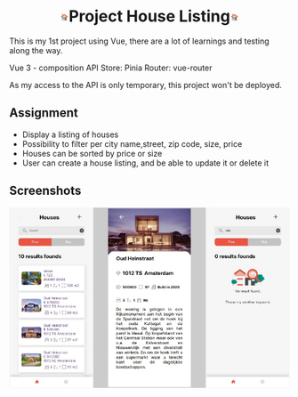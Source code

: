   <h1 align="center"><img src="public/favicon.ico">Project House Listing<img src="public/favicon.ico"></h1>

This is my 1st project using Vue, there are a lot of learnings and testing along the way.

Vue 3 - composition API
Store: Pinia
Router: vue-router

As my access to the API is only temporary, this project won't be deployed.

## Assignment

- Display a listing of houses
- Possibility to filter per city name,street, zip code, size, price
- Houses can be sorted by price or size
- User can create a house listing, and be able to update it or delete it

## Screenshots

<p align='center'>

   <img src="public/projectH.jpg">

</p>
